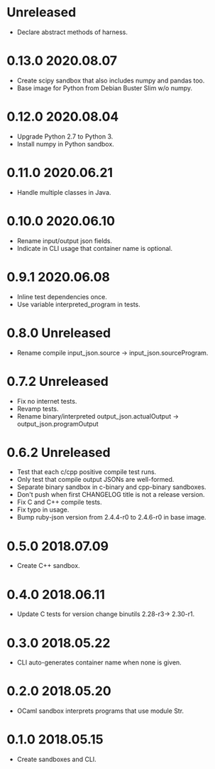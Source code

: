 # Unreleased

- Declare abstract methods of harness.

# 0.13.0 2020.08.07

- Create scipy sandbox that also includes numpy and pandas too.
- Base image for Python from Debian Buster Slim w/o numpy.

# 0.12.0 2020.08.04

- Upgrade Python 2.7 to Python 3.
- Install numpy in Python sandbox.

# 0.11.0 2020.06.21

- Handle multiple classes in Java.

# 0.10.0 2020.06.10

- Rename input/output json fields.
- Indicate in CLI usage that container name is optional.

# 0.9.1 2020.06.08

- Inline test dependencies once.
- Use variable interpreted_program in tests.

# 0.8.0 Unreleased

- Rename compile input_json.source -> input_json.sourceProgram.

# 0.7.2 Unreleased

- Fix no internet tests.
- Revamp tests.
- Rename binary/interpreted output_json.actualOutput -> output_json.programOutput

# 0.6.2 Unreleased

- Test that each c/cpp positive compile test runs.
- Only test that compile output JSONs are well-formed.
- Separate binary sandbox in c-binary and cpp-binary sandboxes.
- Don't push when first CHANGELOG title is not a release version.
- Fix C and C++ compile tests.
- Fix typo in usage.
- Bump ruby-json version from 2.4.4-r0 to 2.4.6-r0 in base image.

# 0.5.0 2018.07.09

- Create C++ sandbox.

# 0.4.0 2018.06.11

- Update C tests for version change binutils 2.28-r3-> 2.30-r1.

# 0.3.0 2018.05.22

- CLI auto-generates container name when none is given.

# 0.2.0 2018.05.20

- OCaml sandbox interprets programs that use module Str.

# 0.1.0 2018.05.15

- Create sandboxes and CLI.
